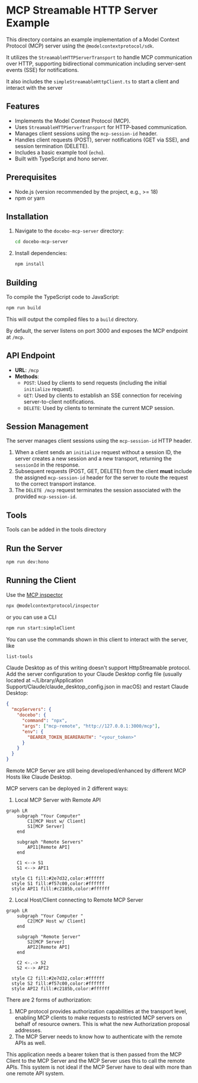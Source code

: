 # MCP Streamable HTTP Server Example

This directory contains an example implementation of a Model Context Protocol (MCP) server using the `@modelcontextprotocol/sdk`.

It utilizes the `StreamableHTTPServerTransport` to handle MCP communication over HTTP, supporting bidirectional communication including server-sent events (SSE) for notifications.

It also includes the `simpleStreamableHttpClient.ts` to start a client and interact with the server

## Features

*   Implements the Model Context Protocol (MCP).
*   Uses `StreamableHTTPServerTransport` for HTTP-based communication.
*   Manages client sessions using the `mcp-session-id` header.
*   Handles client requests (POST), server notifications (GET via SSE), and session termination (DELETE).
*   Includes a basic example tool (`echo`).
*   Built with TypeScript and hono server.

## Prerequisites

*   Node.js (version recommended by the project, e.g., >= 18)
*   npm or yarn

## Installation

1.  Navigate to the `docebo-mcp-server` directory:
    ```bash
    cd docebo-mcp-server
    ```
2.  Install dependencies:
    ```bash
    npm install
    ```

## Building

To compile the TypeScript code to JavaScript:

```bash
npm run build
```

This will output the compiled files to a `build` directory.



By default, the server listens on port 3000 and exposes the MCP endpoint at `/mcp`.

## API Endpoint

*   **URL**: `/mcp`
*   **Methods**:
    *   `POST`: Used by clients to send requests (including the initial `initialize` request).
    *   `GET`: Used by clients to establish an SSE connection for receiving server-to-client notifications.
    *   `DELETE`: Used by clients to terminate the current MCP session.

## Session Management

The server manages client sessions using the `mcp-session-id` HTTP header. 

1.  When a client sends an `initialize` request without a session ID, the server creates a new session and a new transport, returning the `sessionId` in the response.
2.  Subsequent requests (POST, GET, DELETE) from the client **must** include the assigned `mcp-session-id` header for the server to route the request to the correct transport instance.
3.  The `DELETE /mcp` request terminates the session associated with the provided `mcp-session-id`.

## Tools

Tools can be added in the tools directory

## Run the Server
```bash
npm run dev:hono
```

## Running the Client

Use the [MCP inspector](https://github.com/modelcontextprotocol/inspector) 
```bash
npx @modelcontextprotocol/inspector
```
or you can use a CLI

```bash
npm run start:simpleClient
```

You can use the commands shown in this client to interact with the server, like 

```bash
list-tools
```

Claude Desktop as of this writing doesn't support HttpStreamable protocol.
Add the server configuration to your Claude Desktop config file (usually located at ~/Library/Application Support/Claude/claude_desktop_config.json in macOS) and restart Claude Desktop:

```json
{
  "mcpServers": {
    "docebo": {
      "command": "npx",
      "args": ["mcp-remote", "http://127.0.0.1:3000/mcp"],
      "env": {
        "BEARER_TOKEN_BEARERAUTH": "<your_token>"
      }
    }
  }
}
```

Remote MCP Server are still being developed/enhanced by different MCP Hosts like Claude Desktop.

MCP servers can be deployed in 2 different ways:
1. Local MCP Server with Remote API

```mermaid
graph LR
    subgraph "Your Computer"
        C1[MCP Host w/ Client]
        S1[MCP Server]
    end
    
    subgraph "Remote Servers"
        API1[Remote API]
    end
    
    C1 <--> S1
    S1 <--> API1

  style C1 fill:#2e7d32,color:#ffffff
  style S1 fill:#f57c00,color:#ffffff
  style API1 fill:#c2185b,color:#ffffff

```

2. Local Host/Client connecting to Remote MCP Server
```mermaid
graph LR
    subgraph "Your Computer "
        C2[MCP Host w/ Client]
    end
    
    subgraph "Remote Server"
        S2[MCP Server]
        API2[Remote API]
    end
    
    C2 <-.-> S2
    S2 <--> API2

  style C2 fill:#2e7d32,color:#ffffff
  style S2 fill:#f57c00,color:#ffffff
  style API2 fill:#c2185b,color:#ffffff

```

There are 2 forms of authorization: 
1. MCP protocol provides authorization capabilities at the transport level, enabling MCP clients to make requests to restricted MCP servers on behalf of resource owners. This is what the new Authorization proposal addresses. 
2. The MCP Server needs to know how to authenticate with the remote APIs as well.

This application needs a bearer token that is then passed from the MCP Client to the MCP Server and the MCP Server uses this to call the remote APIs. This system is not ideal if the MCP Server have to deal with more than one remote API system.